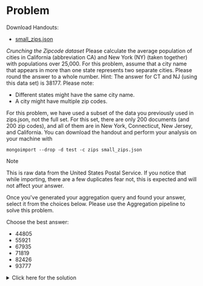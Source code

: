 # Problem
Download Handouts:
 - <a href="https://university.mongodb.com/static/MongoDB_2017_M101J_January/handouts/small_zips.28ecb7fb8fba.json">small_zips.json</a>

*Crunching the Zipcode dataset*
Please calculate the average population of cities in California (abbreviation CA) and New York (NY) (taken together) with populations over 25,000.
For this problem, assume that a city name that appears in more than one state represents two separate cities.
Please round the answer to a whole number.
Hint: The answer for CT and NJ (using this data set) is 38177.
Please note:
 - Different states might have the same city name.
 - A city might have multiple zip codes.

For this problem, we have used a subset of the data you previously used in zips.json, not the full set. For this set, there are only 200 documents (and 200 zip codes), and all of them are in New York, Connecticut, New Jersey, and California.
You can download the handout and perform your analysis on your machine with

    mongoimport --drop -d test -c zips small_zips.json

Note

This is raw data from the United States Postal Service. If you notice that while importing, there are a few duplicates fear not, this is expected and will not affect your answer.


Once you've generated your aggregation query and found your answer, select it from the choices below.
Please use the Aggregation pipeline to solve this problem.

Choose the best answer:
 - 44805
 - 55921
 - 67935
 - 71819
 - 82426
 - 93777

<details>
  <summary>Click here for the solution</summary>
  - 44805
</details>